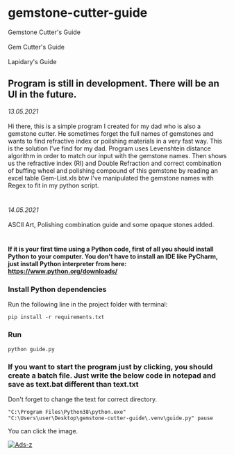 <h1>gemstone-cutter-guide</h1>
<body>Gemstone Cutter's Guide</body>
<br></br>
<body>Gem Cutter's Guide</body>
<br></br>
<body>Lapidary's Guide</body>

<h2>Program is still in development. There will be an UI in the future.</h2>

<body> <i>13.05.2021</i>
 <br></br>
Hi there, this is a simple program I created for my dad who is also a gemstone cutter. He sometimes forget the full names of gemstones and wants to find refractive index or poilshing materials in a very fast way. This is the solution I've find for my dad. Program uses Levenshtein distance algorithm in order to match our input with the gemstone names. Then shows us the refractive index (RI) and Double Refraction and correct combination of buffing wheel and polishing compound of this gemstone by reading an excel table Gem-List.xls 
</body>
btw I've manipulated the gemstone names with Regex to fit in my python script.


<h1></h1>
<body> <i>14.05.2021</i>
<br></br>
ASCII Art, Polishing combination guide and some opaque stones added.
</body>

<h1></h1>




<strong> If it is your first time using a Python code, first of all you should install Python to your computer. You don't have to install an IDE like PyCharm, just install Python interpreter from here: https://www.python.org/downloads/
 </strong>

### Install Python dependencies
Run the following line in the project folder with terminal: 

`pip install -r requirements.txt`

### Run

`python guide.py`

### If you want to start the program just by clicking, you should create a batch file. Just write the below code in notepad and save as text.bat different than text.txt
Don't forget to change the text for correct directory.

`"C:\Program Files\Python38\python.exe" "C:\Users\user\Desktop\gemstone-cutter-guide\.venv\guide.py"
pause`

You can click the image.

<a href="https://ibb.co/vBYq6Zm"><img src="https://i.ibb.co/QcdQ3rn/Ads-z.png" alt="Ads-z" border="0"></a>
